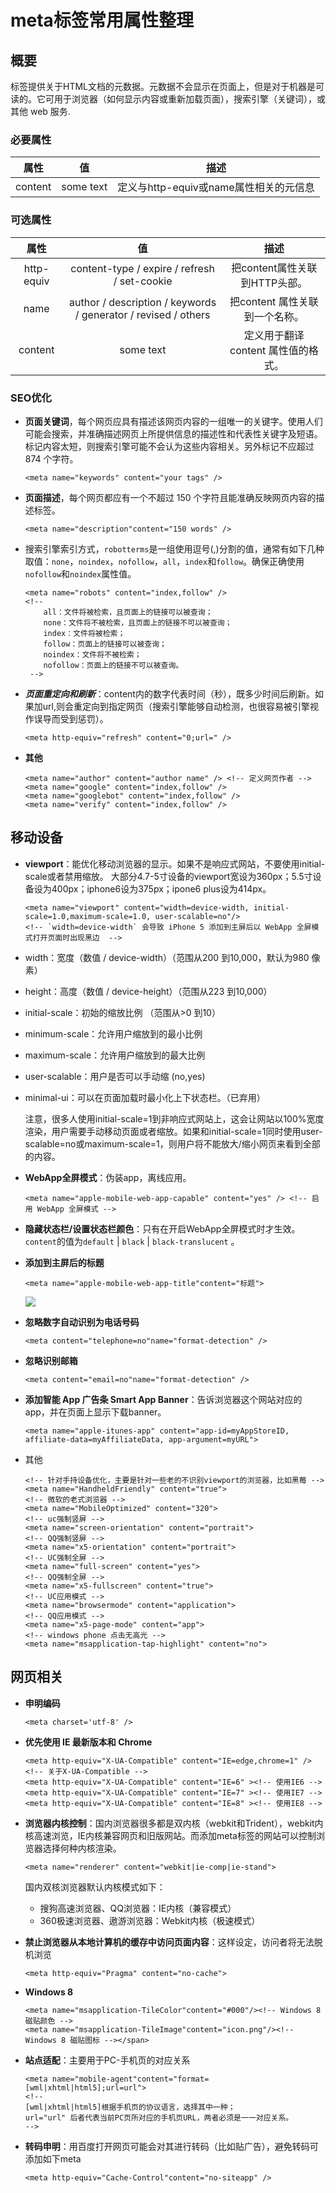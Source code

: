 # meta标签常用属性整理

## 概要
标签提供关于HTML文档的元数据。元数据不会显示在页面上，但是对于机器是可读的。它可用于浏览器（如何显示内容或重新加载页面），搜索引擎（关键词），或其他 web 服务.

### 必要属性



|属性|值|描述|
|:-:|:--:|:-:|
|content|some text|定义与http-equiv或name属性相关的元信息|
### 可选属性

|属性|值|描述|
|:-:|:--:|:-:|
|http-equiv|content-type / expire / refresh / set-cookie|把content属性关联到HTTP头部。|
|name|author / description / keywords / generator / revised / others|把content 属性关联到一个名称。|
|content|some text|定义用于翻译 content 属性值的格式。|
### SEO优化

* **页面关键词**，每个网页应具有描述该网页内容的一组唯一的关键字。使用人们可能会搜索，并准确描述网页上所提供信息的描述性和代表性关键字及短语。标记内容太短，则搜索引擎可能不会认为这些内容相关。另外标记不应超过 874 个字符。

	```
	<meta name="keywords" content="your tags" />  
	```
* **页面描述**，每个网页都应有一个不超过 150 个字符且能准确反映网页内容的描述标签。
	```
	<meta name="description"content="150 words" /> 
	```
* 搜索引擎索引方式，`robotterms`是一组使用逗号(,)分割的值，通常有如下几种取值：`none`，`noindex`，`nofollow`，`all`，`index`和`follow`。确保正确使用`nofollow`和`noindex`属性值。
	
	```
	<meta name="robots" content="index,follow" />  
	<!--  
	    all：文件将被检索，且页面上的链接可以被查询；
	    none：文件将不被检索，且页面上的链接不可以被查询；
	    index：文件将被检索；
	    follow：页面上的链接可以被查询；
	    noindex：文件将不被检索；
	    nofollow：页面上的链接不可以被查询。
	 -->
	```
* ***页面重定向和刷新***：content内的数字代表时间（秒），既多少时间后刷新。如果加url,则会重定向到指定网页（搜索引擎能够自动检测，也很容易被引擎视作误导而受到惩罚）。
	
	```
	<meta http-equiv="refresh" content="0;url=" />
	```
* **其他**
	
	```
	<meta name="author" content="author name" /> <!-- 定义网页作者 -->  
	<meta name="google" content="index,follow" />  
	<meta name="googlebot" content="index,follow" />  
	<meta name="verify" content="index,follow" />
	```
	

## 移动设备

* **viewport**：能优化移动浏览器的显示。如果不是响应式网站，不要使用initial-scale或者禁用缩放。
大部分4.7-5寸设备的viewport宽设为360px；5.5寸设备设为400px；iphone6设为375px；ipone6 plus设为414px。
	
	```
	<meta name="viewport" content="width=device-width, initial-scale=1.0,maximum-scale=1.0, user-scalable=no"/>  
	<!-- `width=device-width` 会导致 iPhone 5 添加到主屏后以 WebApp 全屏模式打开页面时出现黑边  -->
	```
 * width：宽度（数值 / device-width）（范围从200 到10,000，默认为980 像素）
 * height：高度（数值 / device-height）（范围从223 到10,000）
 * initial-scale：初始的缩放比例 （范围从>0 到10）
 * minimum-scale：允许用户缩放到的最小比例
 * maximum-scale：允许用户缩放到的最大比例
 * user-scalable：用户是否可以手动缩 (no,yes)
 * minimal-ui：可以在页面加载时最小化上下状态栏。（已弃用）

	注意，很多人使用initial-scale=1到非响应式网站上，这会让网站以100%宽度渲染，用户需要手动移动页面或者缩放。如果和initial-scale=1同时使用user-scalable=no或maximum-scale=1，则用户将不能放大/缩小网页来看到全部的内容。
* **WebApp全屏模式**：伪装app，离线应用。
	```
	<meta name="apple-mobile-web-app-capable" content="yes" /> <!-- 启用 WebApp 全屏模式 --> 
	```
* **隐藏状态栏/设置状态栏颜色**：只有在开启WebApp全屏模式时才生效。`content`的值为`default` | `black` | `black-translucent` 。
* **添加到主屏后的标题**

	```
	<meta name="apple-mobile-web-app-title"content="标题">
	```
	![](http://segmentfault.com/img/bVkgzU)
* **忽略数字自动识别为电话号码**
	
	```
	<meta content="telephone=no"name="format-detection" />
	```
* **忽略识别邮箱**

	```
	<meta content="email=no"name="format-detection" />
	```
* **添加智能 App 广告条 Smart App Banner**：告诉浏览器这个网站对应的app，并在页面上显示下载banner。

	```
	<meta name="apple-itunes-app" content="app-id=myAppStoreID, affiliate-data=myAffiliateData, app-argument=myURL"> 
	```
* 其他

	```
	<!-- 针对手持设备优化，主要是针对一些老的不识别viewport的浏览器，比如黑莓 -->  
	<meta name="HandheldFriendly" content="true">  
	<!-- 微软的老式浏览器 -->  
	<meta name="MobileOptimized" content="320">  
	<!-- uc强制竖屏 -->  
	<meta name="screen-orientation" content="portrait">  
	<!-- QQ强制竖屏 -->  
	<meta name="x5-orientation" content="portrait">  
	<!-- UC强制全屏 -->  
	<meta name="full-screen" content="yes">  
	<!-- QQ强制全屏 -->  
	<meta name="x5-fullscreen" content="true">  
	<!-- UC应用模式 -->  
	<meta name="browsermode" content="application">  
	<!-- QQ应用模式 -->  
	<meta name="x5-page-mode" content="app">  
	<!-- windows phone 点击无高光 -->  
	<meta name="msapplication-tap-highlight" content="no"> 
	```
## 网页相关
* **申明编码**
	
	```
	<meta charset='utf-8' />  
	```
* **优先使用 IE 最新版本和 Chrome**

	```
	<meta http-equiv="X-UA-Compatible" content="IE=edge,chrome=1" />  
	<!-- 关于X-UA-Compatible -->  
	<meta http-equiv="X-UA-Compatible" content="IE=6" ><!-- 使用IE6 -->  
	<meta http-equiv="X-UA-Compatible" content="IE=7" ><!-- 使用IE7 -->  
	<meta http-equiv="X-UA-Compatible" content="IE=8" ><!-- 使用IE8 --> 
	```
* **浏览器内核控制**：国内浏览器很多都是双内核（webkit和Trident），webkit内核高速浏览，IE内核兼容网页和旧版网站。而添加meta标签的网站可以控制浏览器选择何种内核渲染。
	
	```
	<meta name="renderer" content="webkit|ie-comp|ie-stand"> 
	```
	国内双核浏览器默认内核模式如下：
	* 搜狗高速浏览器、QQ浏览器：IE内核（兼容模式）
	* 360极速浏览器、遨游浏览器：Webkit内核（极速模式）
* **禁止浏览器从本地计算机的缓存中访问页面内容**：这样设定，访问者将无法脱机浏览
	
	```
	<meta http-equiv="Pragma" content="no-cache">
	```
* **Windows 8**
	
	```
	<meta name="msapplication-TileColor"content="#000"/><!-- Windows 8 磁贴颜色 -->  
	<meta name="msapplication-TileImage"content="icon.png"/><!-- Windows 8 磁贴图标 --></span>
	```
* **站点适配**：主要用于PC-手机页的对应关系

	```
	<meta name="mobile-agent"content="format=[wml|xhtml|html5];url=url">  
	<!--
	[wml|xhtml|html5]根据手机页的协议语言，选择其中一种；
	url="url" 后者代表当前PC页所对应的手机页URL，两者必须是一一对应关系。
	-->
	```
* **转码申明**：用百度打开网页可能会对其进行转码（比如贴广告），避免转码可添加如下meta

	```
	<meta http-equiv="Cache-Control"content="no-siteapp" />
	```